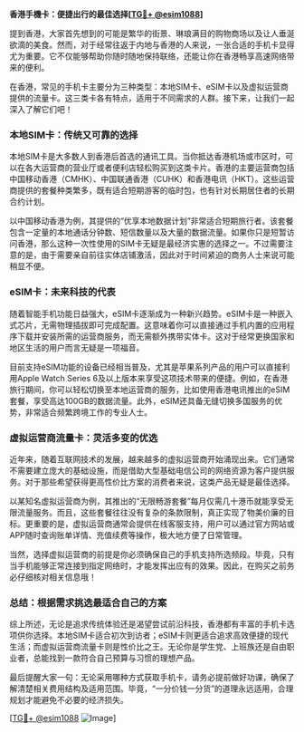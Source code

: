 **香港手機卡：便捷出行的最佳选择[[TG💪+ @esim1088](https://t.me/s/esim1088)]**

提到香港，大家首先想到的可能是繁华的街景、琳琅满目的购物商场以及让人垂涎欲滴的美食。然而，对于经常往返于内地与香港的人来说，一张合适的手机卡显得尤为重要。它不仅能够帮助你随时随地保持联络，还能让你在香港畅享高速网络带来的便利。

在香港，常见的手机卡主要分为三种类型：本地SIM卡、eSIM卡以及虚拟运营商提供的流量卡。这三类卡各有特点，适用于不同需求的人群。接下来，让我们一起深入了解它们吧！

### **本地SIM卡：传统又可靠的选择**

本地SIM卡是大多数人到香港后首选的通讯工具。当你抵达香港机场或市区时，可以在各大运营商的营业厅或者便利店轻松购买到这类卡片。香港的主要运营商包括中国移动香港（CMHK）、中国联通香港（CUHK）和香港电讯（HKT）。这些运营商提供的套餐种类繁多，既有适合短期游客的临时包，也有针对长期居住者的长期合约计划。

以中国移动香港为例，其提供的“优享本地数据计划”非常适合短期旅行者。该套餐包含一定量的本地通话分钟数、短信数量以及大量的数据流量。如果你只是短暂访问香港，那么这种一次性使用的SIM卡无疑是最经济实惠的选择之一。不过需要注意的是，由于需要亲自前往实体店铺激活，因此对于时间紧迫的商务人士来说可能稍显不便。

### **eSIM卡：未来科技的代表**

随着智能手机功能日益强大，eSIM卡逐渐成为一种新兴趋势。eSIM卡是一种嵌入式芯片，无需物理插拔即可完成配置。这意味着你可以直接通过手机内置的应用程序下载并安装所需的运营商服务，而无需额外携带实体卡。这对于经常更换国家和地区生活的用户而言无疑是一项福音。

目前支持eSIM功能的设备已经相当普及，尤其是苹果系列产品的用户可以直接利用Apple Watch Series 6及以上版本来享受这项技术带来的便捷。例如，在香港旅行期间，你可以轻松切换至本地运营商的服务，比如使用香港电讯推出的eSIM套餐，享受高达100GB的数据流量。此外，eSIM还具备无缝切换多国服务的优势，非常适合频繁跨境工作的专业人士。

### **虚拟运营商流量卡：灵活多变的优选**

近年来，随着互联网技术的发展，越来越多的虚拟运营商开始涌现出来。它们通常不需要建立庞大的基础设施，而是借助大型基础电信公司的网络资源为客户提供服务。对于那些希望获得更高性价比方案的消费者来说，这类产品无疑是最佳选择。

以某知名虚拟运营商为例，其推出的“无限畅游套餐”每月仅需几十港币就能享受无限流量服务。而且，这些套餐往往没有复杂的条款限制，真正实现了物美价廉的目标。更重要的是，虚拟运营商通常会提供在线客服支持，用户可以通过官方网站或APP随时查询账单详情、充值续费等操作，极大地方便了日常管理。

当然，选择虚拟运营商的前提是你必须确保自己的手机支持所选频段。毕竟，只有当手机能够正常连接到指定网络时，才能发挥出应有的效果。因此，在购买之前务必仔细核对相关信息哦！

### **总结：根据需求挑选最适合自己的方案**

综上所述，无论是追求传统体验还是渴望尝试前沿科技，香港都有丰富的手机卡选项供你选择。本地SIM卡适合初次到访者；eSIM卡则更适合追求高效便捷的现代生活；而虚拟运营商流量卡则是性价比之王。无论你是学生党、上班族还是自由职业者，总能找到一款符合自己预算与习惯的理想产品。

最后提醒大家一句：无论采用哪种方式获取手机卡，请务必提前做好功课，确保了解清楚相关费用结构及适用范围。毕竟，“一分价钱一分货”的道理永远适用，合理规划才能避免不必要的经济损失。

[[TG💪+ @esim1088](https://t.me/s/esim1088) ![Image](https://i.postimg.cc/4NQfJmqS/Snipaste-2025-05-13-00-14-12.png)]
